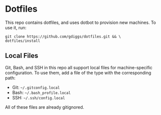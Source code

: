 # Dotfiles

This repo contains dotfiles, and uses dotbot to provision new machines. To use it, run:

```
git clone https://github.com/gdiggs/dotfiles.git && \
dotfiles/install
```

## Local Files

Git, Bash, and SSH in this repo all support local files for machine-specific configuration. To use them, add a file of the type with the corresponding path:

- Git: `~/.gitconfig.local`
- Bash: `~/.bash_profile.local`
- SSH: `~/.ssh/config.local`

All of these files are already gitignored.
